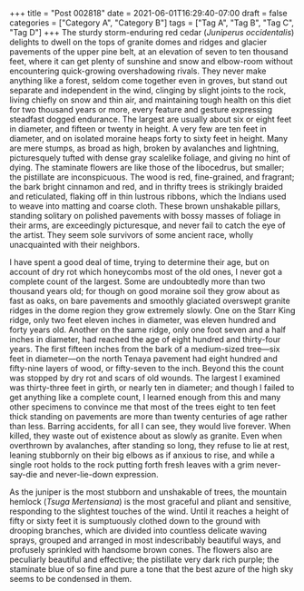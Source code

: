 +++
title = "Post 002818"
date = 2021-06-01T16:29:40-07:00
draft = false
categories = ["Category A", "Category B"]
tags = ["Tag A", "Tag B", "Tag C", "Tag D"]
+++
The sturdy storm-enduring red cedar (_Juniperus occidentalis_) delights to dwell on the tops of granite domes and ridges and glacier pavements of the upper pine belt, at an elevation of seven to ten thousand feet, where it can get plenty of sunshine and snow and elbow-room without encountering quick-growing overshadowing rivals. They never make anything like a forest, seldom come together even in groves, but stand out separate and independent in the wind, clinging by slight joints to the rock, living chiefly on snow and thin air, and maintaining tough health on this diet for two thousand years or more, every feature and gesture expressing steadfast dogged endurance. The largest are usually about six or eight feet in diameter, and fifteen or twenty in height. A very few are ten feet in diameter, and on isolated moraine heaps forty to sixty feet in height. Many are mere stumps, as broad as high, broken by avalanches and lightning, picturesquely tufted with dense gray scalelike foliage, and giving no hint of dying. The staminate flowers are like those of the libocedrus, but smaller; the pistillate are inconspicuous. The wood is red, fine-grained, and fragrant; the bark bright cinnamon and red, and in thrifty trees is strikingly braided and reticulated, flaking off in thin lustrous ribbons, which the Indians used to weave into matting and coarse cloth. These brown unshakable pillars, standing solitary on polished pavements with bossy masses of foliage in their arms, are exceedingly picturesque, and never fail to catch the eye of the artist. They seem sole survivors of some ancient race, wholly unacquainted with their neighbors.

I have spent a good deal of time, trying to determine their age, but on account of dry rot which honeycombs most of the old ones, I never got a complete count of the largest. Some are undoubtedly more than two thousand years old; for though on good moraine soil they grow about as fast as oaks, on bare pavements and smoothly glaciated overswept granite ridges in the dome region they grow extremely slowly. One on the Starr King ridge, only two feet eleven inches in diameter, was eleven hundred and forty years old. Another on the same ridge, only one foot seven and a half inches in diameter, had reached the age of eight hundred and thirty-four years. The first fifteen inches from the bark of a medium-sized tree—six feet in diameter—on the north Tenaya pavement had eight hundred and fifty-nine layers of wood, or fifty-seven to the inch. Beyond this the count was stopped by dry rot and scars of old wounds. The largest I examined was thirty-three feet in girth, or nearly ten in diameter; and though I failed to get anything like a complete count, I learned enough from this and many other specimens to convince me that most of the trees eight to ten feet thick standing on pavements are more than twenty centuries of age rather than less. Barring accidents, for all I can see, they would live forever. When killed, they waste out of existence about as slowly as granite. Even when overthrown by avalanches, after standing so long, they refuse to lie at rest, leaning stubbornly on their big elbows as if anxious to rise, and while a single root holds to the rock putting forth fresh leaves with a grim never-say-die and never-lie-down expression.

As the juniper is the most stubborn and unshakable of trees, the mountain hemlock (_Tsuga Mertensiana_) is the most graceful and pliant and sensitive, responding to the slightest touches of the wind. Until it reaches a height of fifty or sixty feet it is sumptuously clothed down to the ground with drooping branches, which are divided into countless delicate waving sprays, grouped and arranged in most indescribably beautiful ways, and profusely sprinkled with handsome brown cones. The flowers also are peculiarly beautiful and effective; the pistillate very dark rich purple; the staminate blue of so fine and pure a tone that the best azure of the high sky seems to be condensed in them.
